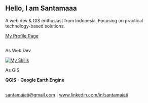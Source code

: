 ## Hello, I am Santamaaa

A web dev & GIS enthusiast from Indonesia. Focusing on practical technology-based solutions.

<span>
  <a href="https://santamaa-profile-page-kype66ypq-santamaas-projects.vercel.app/">My Profile Page</a>
</span>

##

As Web Dev

[![My Skills](https://skillicons.dev/icons?i=figma,html,css,tailwind,bootstrap,js,jquery,react,vue,nuxtjs,py,flask,fastapi,postgres,mongodb,git)](https://skillicons.dev)

As GIS

<b>QGIS - Google Earth Engine</b>

## 

santamajati@gmail.com | www.linkedin.com/in/santamajati

